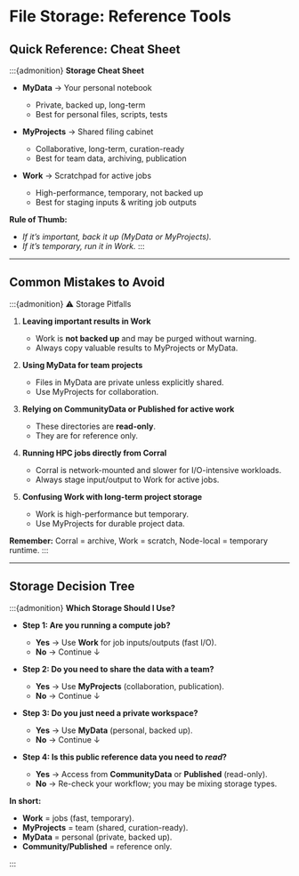 # File Storage: Reference Tools

## Quick Reference: Cheat Sheet

:::{admonition} **Storage Cheat Sheet**

* **MyData** → Your personal notebook

  * Private, backed up, long-term
  * Best for personal files, scripts, tests

* **MyProjects** → Shared filing cabinet

  * Collaborative, long-term, curation-ready
  * Best for team data, archiving, publication

* **Work** → Scratchpad for active jobs

  * High-performance, temporary, not backed up
  * Best for staging inputs & writing job outputs

**Rule of Thumb:**

* *If it’s important, back it up (MyData or MyProjects).*
* *If it’s temporary, run it in Work.*
:::

---

## Common Mistakes to Avoid

:::{admonition} ⚠️ Storage Pitfalls

1. **Leaving important results in Work**

   * Work is **not backed up** and may be purged without warning.
   * Always copy valuable results to MyProjects or MyData.

2. **Using MyData for team projects**

   * Files in MyData are private unless explicitly shared.
   * Use MyProjects for collaboration.

3. **Relying on CommunityData or Published for active work**

   * These directories are **read-only**.
   * They are for reference only.

4. **Running HPC jobs directly from Corral**

   * Corral is network-mounted and slower for I/O-intensive workloads.
   * Always stage input/output to Work for active jobs.

5. **Confusing Work with long-term project storage**

   * Work is high-performance but temporary.
   * Use MyProjects for durable project data.

**Remember:** Corral = archive, Work = scratch, Node-local = temporary runtime.
:::

---

## Storage Decision Tree

:::{admonition} **Which Storage Should I Use?**

* **Step 1: Are you running a compute job?**

  * **Yes** → Use **Work** for job inputs/outputs (fast I/O).
  * **No** → Continue ↓

* **Step 2: Do you need to share the data with a team?**

  * **Yes** → Use **MyProjects** (collaboration, publication).
  * **No** → Continue ↓

* **Step 3: Do you just need a private workspace?**

  * **Yes** → Use **MyData** (personal, backed up).
  * **No** → Continue ↓

* **Step 4: Is this public reference data you need to *read*?**

  * **Yes** → Access from **CommunityData** or **Published** (read-only).
  * **No** → Re-check your workflow; you may be mixing storage types.

**In short:**

* **Work** = jobs (fast, temporary).
* **MyProjects** = team (shared, curation-ready).
* **MyData** = personal (private, backed up).
* **Community/Published** = reference only.

:::
